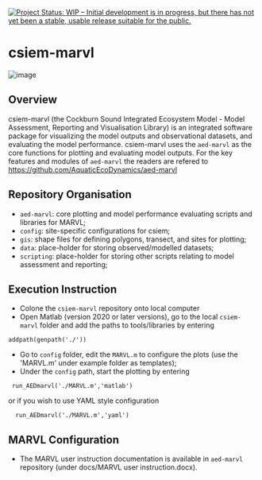 [![Project Status: WIP – Initial development is in progress, but there has not yet been a stable, usable release suitable for the public.](https://www.repostatus.org/badges/latest/wip.svg)](https://www.repostatus.org/#wip)

# csiem-marvl

![image](aed-marvl/docs/MARVL-overview.png)

## Overview
csiem-marvl (the Cockburn Sound Integrated Ecosystem Model - Model Assessment, Reporting and Visualisation Library) is an integrated software package for visualizing the model outputs and observational datasets, and evaluating the model performance. csiem-marvl uses the `aed-marvl` as the core functions for plotting and evaluating model outputs. For the key features and modules of `aed-marvl` the readers are refered to https://github.com/AquaticEcoDynamics/aed-marvl 

## Repository Organisation
- `aed-marvl`: core plotting and model performance evaluating scripts and libraries for MARVL; 
- `config`: site-specific configurations for csiem;
- `gis`: shape files for defining polygons, transect, and sites for plotting;
- `data`: place-holder for storing observed/modelled datasets;
- `scripting`: place-holder for storing other scripts relating to model assessment and reporting;

## Execution Instruction
- Colone the `csiem-marvl` repository onto local computer
- Open Matlab (version 2020 or later versions), go to the local `csiem-marvl` folder and add the paths to tools/libraries by entering
 ```
 addpath(genpath('./'))
 ```
- Go to `config` folder, edit the `MARVL.m` to configure the plots (use the 'MARVL.m' under example folder as templates);
- Under the `config` path, start the plotting by entering
 ```
  run_AEDmarvl('./MARVL.m','matlab')
 ```
   or if you wish to use YAML style configuration
 ```
   run_AEDmarvl('./MARVL.m','yaml')
 ```

## MARVL Configuration
- The MARVL user instruction documentation is available in `aed-marvl` repository (under docs/MARVL user instruction.docx).
 
